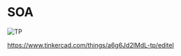 # SOA

![TP](https://user-images.githubusercontent.com/42821709/167513333-0d9b5a27-05f9-429f-875e-2b3706c12fd0.png")

https://www.tinkercad.com/things/a6g6Jd2lMdL-tp/editel
